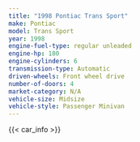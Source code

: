 ```yaml
---
title: "1998 Pontiac Trans Sport"
make: Pontiac
model: Trans Sport
year: 1998
engine-fuel-type: regular unleaded
engine-hp: 180
engine-cylinders: 6
transmission-type: Automatic
driven-wheels: Front wheel drive
number-of-doors: 4
market-category: N/A
vehicle-size: Midsize
vehicle-style: Passenger Minivan
---
```


{{< car_info >}}

